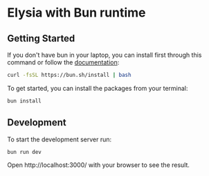 # Elysia with Bun runtime

## Getting Started
If you don't have bun in your laptop, you can install first through this command or follow the [documentation](https://bun.sh/):
```bash
curl -fsSL https://bun.sh/install | bash
```

To get started, you can install the packages from your terminal:
```bash
bun install
```

## Development
To start the development server run:
```bash
bun run dev
```

Open http://localhost:3000/ with your browser to see the result.